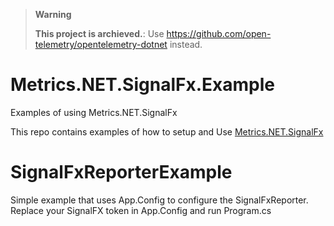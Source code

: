 > **Warning**
> 
> **This project is archieved.**: Use https://github.com/open-telemetry/opentelemetry-dotnet instead.

# Metrics.NET.SignalFx.Example
Examples of using Metrics.NET.SignalFx

This repo contains examples of how to setup and Use [Metrics.NET.SignalFx](https://github.com/signalfx/Metrics.NET.SignalFx)

# SignalFxReporterExample
Simple example that uses App.Config to configure the SignalFxReporter.
Replace your SignalFX token in App.Config and run Program.cs

